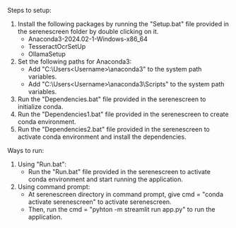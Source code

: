 
Steps to setup:

  1. Install the following packages by running the "Setup.bat" file provided in the serenescreen folder by double clicking on it.
      - Anaconda3-2024.02-1-Windows-x86_64
      - TesseractOcrSetUp
      - OllamaSetup
  2. Set the following paths for Anaconda3: 
      - Add "C:\Users\<Username>\anaconda3" to the system path variables. 
      - Add "C:\Users\<Username>\anaconda3\Scripts" to the system path variables.
  3. Run the "Dependencies.bat" file provided in the serenescreen to initialize conda.
  4. Run the "Dependencies1.bat" file provided in the serenescreen to create conda environment.
  5. Run the "Dependencies2.bat" file provided in the serenescreen to activate conda environment and install the dependencies.

Ways to run:

  1. Using "Run.bat":
      - Run the "Run.bat" file provided in the serenescreen to activate conda environment and start running the application.
  2. Using command prompt:
      - At serenescreen directory in command prompt, give cmd = "conda activate serenescreen" to activate serenescreen.
      - Then, run the cmd = "pyhton -m streamlit run app.py" to run the application.
